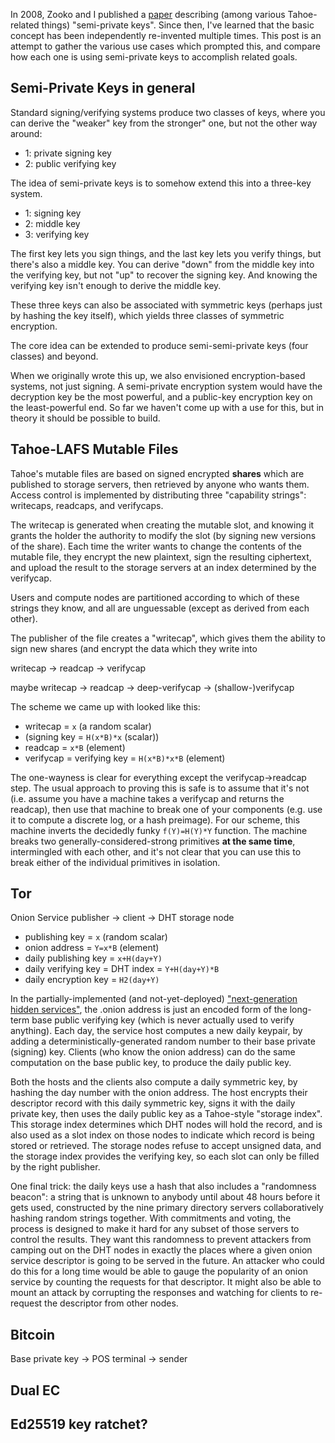 
In 2008, Zooko and I published a
[paper](http://eprint.iacr.org/2012/524.pdf) describing (among various
Tahoe-related things) "semi-private keys". Since then, I've learned that
the basic concept has been independently re-invented multiple times.
This post is an attempt to gather the various use cases which prompted
this, and compare how each one is using semi-private keys to accomplish
related goals.

## Semi-Private Keys in general

Standard signing/verifying systems produce two classes of keys, where
you can derive the "weaker" key from the stronger" one, but not the
other way around:

* 1: private signing key
* 2: public verifying key

The idea of semi-private keys is to somehow extend this into a three-key
system.

* 1: signing key
* 2: middle key
* 3: verifying key

The first key lets you sign things, and the last key lets you verify
things, but there's also a middle key. You can derive "down" from the
middle key into the verifying key, but not "up" to recover the signing
key. And knowing the verifying key isn't enough to derive the middle
key.

These three keys can also be associated with symmetric keys (perhaps
just by hashing the key itself), which yields three classes of symmetric
encryption.

The core idea can be extended to produce semi-semi-private keys (four
classes) and beyond.

When we originally wrote this up, we also envisioned encryption-based
systems, not just signing. A semi-private encryption system would have
the decryption key be the most powerful, and a public-key encryption key
on the least-powerful end. So far we haven't come up with a use for
this, but in theory it should be possible to build.

## Tahoe-LAFS Mutable Files

Tahoe's mutable files are based on signed encrypted **shares** which are
published to storage servers, then retrieved by anyone who wants them.
Access control is implemented by distributing three "capability
strings": writecaps, readcaps, and verifycaps.

The writecap is generated when creating the mutable slot, and knowing it
grants the holder the authority to modify the slot (by signing new
versions of the share). Each time the writer wants to change the
contents of the mutable file, they encrypt the new plaintext, sign the
resulting ciphertext, and upload the result to the storage servers at an
index determined by the verifycap.



Users and compute nodes are partitioned according to which of these
strings they know, and all are unguessable (except as derived from each
other).

The publisher of the file creates a "writecap", which gives them the
ability to sign new shares (and encrypt the data which they write into

writecap -> readcap -> verifycap

maybe writecap -> readcap -> deep-verifycap -> (shallow-)verifycap

The scheme we came up with looked like this:

* writecap = `x` (a random scalar)
* (signing key = `H(x*B)*x` (scalar))
* readcap = `x*B` (element)
* verifycap = verifying key = `H(x*B)*x*B` (element)

The one-wayness is clear for everything except the verifycap->readcap
step. The usual approach to proving this is safe is to assume that it's
not (i.e. assume you have a machine takes a verifycap and returns the
readcap), then use that machine to break one of your components (e.g.
use it to compute a discrete log, or a hash preimage). For our scheme,
this machine inverts the decidedly funky `f(Y)=H(Y)*Y` function. The
machine breaks two generally-considered-strong primitives **at the same
time**, intermingled with each other, and it's not clear that you can
use this to break either of the individual primitives in isolation.

## Tor

Onion Service publisher -> client -> DHT storage node

* publishing key = `x` (random scalar)
* onion address = `Y=x*B` (element)
* daily publishing key = `x+H(day+Y)`
* daily verifying key = DHT index = `Y+H(day+Y)*B`
* daily encryption key = `H2(day+Y)`

In the partially-implemented (and not-yet-deployed)
["next-generation hidden services"](https://gitweb.torproject.org/torspec.git/tree/proposals/224-rend-spec-ng.txt), the
.onion address is just an encoded form of the long-term base public
verifying key (which is never actually used to verify anything). Each
day, the service host computes a new daily keypair, by adding a
deterministically-generated random number to their base private
(signing) key. Clients (who know the onion address) can do the same
computation on the base public key, to produce the daily public key.

Both the hosts and the clients also compute a daily symmetric key, by
hashing the day number with the onion address. The host encrypts their
descriptor record with this daily symmetric key, signs it with the daily
private key, then uses the daily public key as a Tahoe-style "storage
index". This storage index determines which DHT nodes will hold the
record, and is also used as a slot index on those nodes to indicate
which record is being stored or retrieved. The storage nodes refuse to
accept unsigned data, and the storage index provides the verifying key,
so each slot can only be filled by the right publisher.

One final trick: the daily keys use a hash that also includes a
"randomness beacon": a string that is unknown to anybody until about 48
hours before it gets used, constructed by the nine primary directory
servers collaboratively hashing random strings together. With
commitments and voting, the process is designed to make it hard for any
subset of those servers to control the results. They want this
randomness to prevent attackers from camping out on the DHT nodes in
exactly the places where a given onion service descriptor is going to be
served in the future. An attacker who could do this for a long time
would be able to gauge the popularity of an onion service by counting
the requests for that descriptor. It might also be able to mount an
attack by corrupting the responses and watching for clients to
re-request the descriptor from other nodes.

## Bitcoin

Base private key -> POS terminal -> sender

## Dual EC
## Ed25519 key ratchet?

